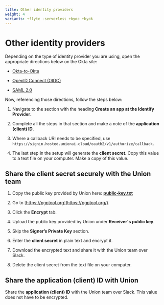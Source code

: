 ```yaml
---
title: Other identity providers
weight: 4
variants: +flyte -serverless +byoc +byok
---
```


# Other identity providers

Depending on the type of identity provider you are using, open the appropriate directions below on the Okta site:

* [Okta-to-Okta](https://developer.okta.com/docs/guides/add-an-external-idp/oktatookta/main/)

* [OpenID Connect (OIDC)](https://developer.okta.com/docs/guides/add-an-external-idp/openidconnect/main/)

* [SAML 2.0](https://developer.okta.com/docs/guides/add-an-external-idp/saml2/main/)

Now, referencing those directions, follow the steps below:

1. Navigate to the section with the heading **Create an app at the Identify Provider**.

1. Complete all the steps in that section and make a note of the **application (client) ID**.

1. Where a callback URI needs to be specified, use `https://signin.hosted.unionai.cloud/oauth2/v1/authorize/callback`.

1. The last step in the setup will generate the **client secret**. Copy this value to a text file on your computer.
   Make a copy of this value.

## Share the client secret securely with the Union team

1. Copy the public key provided by Union here: [**public-key.txt**](/_static/public/public-key.txt)

1. Go to [https://pgptool.org](https://pgptool.org/).

1. Click the **Encrypt** tab.

1. Upload the public key provided by Union under **Receiver's public key**.

1. Skip the **Signer’s Private Key** section.

1. Enter the **client secret** in plain text and encrypt it.

1. Download the encrypted text and share it with the Union team over Slack.

1. Delete the client secret from the text file on your computer.

## Share the application (client) ID with Union

Share the **application (client) ID** with the Union team over Slack.
This value does not have to be encrypted.
